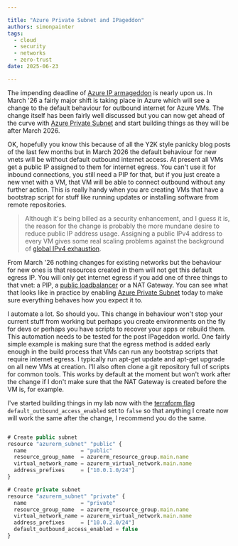 ```yaml
---

title: "Azure Private Subnet and IPageddon"
authors: simonpainter
tags:
  - cloud
  - security
  - networks
  - zero-trust
date: 2025-06-23

---
```


The impending deadline of [Azure IP armageddon](https://azure.microsoft.com/en-gb/updates?id=default-outbound-access-for-vms-in-azure-will-be-retired-transition-to-a-new-method-of-internet-access) is nearly upon us. In March '26 a fairly major shift is taking place in Azure which will see a change to the default behaviour for outbound internet for Azure VMs. The change itself has been fairly well discussed but you can now get ahead of the curve with
[Azure Private Subnet](https://azure.microsoft.com/en-gb/updates?id=492953) and start building things as they will be after March 2026.
<!-- truncate -->

OK, hopefully you know this because of all the Y2K style panicky blog posts of the last few months but in March 2026 the default behaviour for new vnets will be without default outbound internet access. At present all VMs get a public IP assigned to them for internet egress. You can't use it for inbound connections, you still need a PIP for that, but if you just create a new vnet with a VM, that VM will be able to connect outbound without any further action. This is really handy when you are creating VMs that have a bootstrap script for stuff like running updates or installing software from remote repositories.

> Although it's being billed as a security enhancement, and I guess it is, the reason
> for the change is probably the more mundane desire to reduce public IP address usage.
> Assigning a public IPv4 address to every VM gives some real scaling problems against
> the background of [global IPv4 exhaustion](ipv4-global-landscape.md).

From March '26 nothing changes for existing networks but the behaviour for new ones is that resources created in them will not get this default egress IP. You will only get internet egress if you add one of three things to that vnet: a PIP, a [public loadbalancer](azure-public-lb-nat.md) or a NAT Gateway. You can see what that looks like in practice by enabling [Azure Private Subnet](https://learn.microsoft.com/en-us/azure/virtual-network/ip-services/default-outbound-access#add-the-private-subnet-feature) today to make sure everything behaves how you expect it to.

I automate a lot. So should you. This change in behaviour won't stop your current stuff from working but perhaps you create environments on the fly for devs or perhaps you have scripts to recover your apps or rebuild them. This automation needs to be tested for the post IPageddon world. One fairly simple example is making sure that the egress method is added early enough in the build process that VMs can run any bootstrap scripts that require internet egress. I typically run apt-get update and apt-get upgrade on all new VMs at creation. I'll also often clone a git repository full of scripts for common tools. This works by default at the moment but won't work after the change if I don't make sure that the NAT Gateway is created before the VM is, for example.

I've started building things in my lab now with the [terraform flag](https://registry.terraform.io/providers/hashicorp/azurerm/latest/docs/resources/subnet#default_outbound_access_enabled-1) `default_outbound_access_enabled` set to `false` so that anything I create now will work the same after the change, I recommend you do the same.

```javascript

# Create public subnet
resource "azurerm_subnet" "public" {
  name                 = "public"
  resource_group_name  = azurerm_resource_group.main.name
  virtual_network_name = azurerm_virtual_network.main.name
  address_prefixes     = ["10.0.1.0/24"]
}

# Create private subnet
resource "azurerm_subnet" "private" {
  name                 = "private"
  resource_group_name  = azurerm_resource_group.main.name
  virtual_network_name = azurerm_virtual_network.main.name
  address_prefixes     = ["10.0.2.0/24"]
  default_outbound_access_enabled = false
}

```
